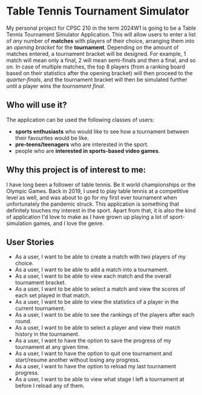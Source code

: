 # Table Tennis Tournament Simulator
My personal project for CPSC 210 in the term 2024W1 is going to be a Table Tennis Tournament Simulator Application. This will allow users to enter a list of *any* number of **matches** with players of their choice, arranging them into an *opening bracket* for the **tournament**. Depending on the amount of matches entered, a tournament bracket will be designed. For example, 1 match will mean only a final, 2 will mean semi-finals and then a final, and so on. In case of multiple matches, the top 8 players (from a ranking board based on their statistics after the opening bracket) will then proceed to the *quarter-finals*, and the tournament bracket will then be simulated further until a player wins the *tournament final*.

## Who will use it?
The application can be used the following classes of users:
- **sports enthusiasts** who would like to see how a tournament between their favourites would be like.
- **pre-teens/teenagers** who are interested in the sport.
- people who are **interested in sports-based video games**.

## Why this project is of interest to me:
I have long been a follower of table tennis. Be it world championships or the Olympic Games. Back in 2019, I used to play table tennis at a competitive level as well, and was about to go for my first ever tournament when unfortunately the pandemic struck. This application is something that definitely touches my interest in the sport. Apart from that, it is also the kind of application I'd love to make as I have grown up playing a lot of sport-simulation games, and I love the genre.

## User Stories
- As a user, I want to be able to create a match with two players of my choice.
- As a user, I want to be able to add a match into a tournament.
- As a user, I want to be able to view each match and the overall tournament bracket.
- As a user, I want to be able to select a match and view the scores of each set played in that match.
- As a user, I want to be able to view the statistics of a player in the current tournament.
- As a user, I want to be able to see the rankings of the players after each round.
- As a user, I want to be able to select a player and view their match history in the tournament.
- As a user, I want to have the option to save the progress of my tournament at any given time.
- As a user, I want to have the option to quit one tournament and start/resume another without losing any progress.
- As a user, I want to have the option to reload my last tournament progress.
- As a user, I want to be able to view what stage I left a tournament at before I reload any of them.
